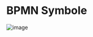 # BPMN Symbole

![image](https://github.com/JimHefti/M254-Gesch-ftsprozesse-beschreiben/assets/160615771/05bec7dc-ec3c-400b-9733-3ec7c29f8ff5)
